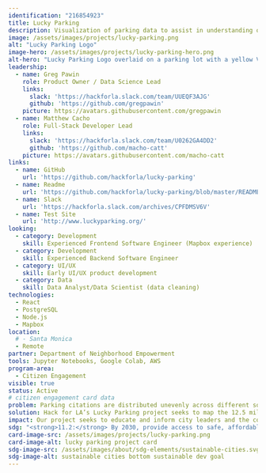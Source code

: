 ```yaml
---
identification: "216854923"
title: Lucky Parking
description: Visualization of parking data to assist in understanding of the effects of parking policies on a neighborhood by neighborhood basis in the City of Los Angeles.
image: /assets/images/projects/lucky-parking.png
alt: "Lucky Parking Logo"
image-hero: /assets/images/projects/lucky-parking-hero.png
alt-hero: "Lucky Parking Logo overlaid on a parking lot with a yellow Volkswagen."
leadership:
  - name: Greg Pawin
    role: Product Owner / Data Science Lead
    links:
      slack: 'https://hackforla.slack.com/team/UUEQF3AJG'
      github: 'https://github.com/gregpawin'
    picture: https://avatars.githubusercontent.com/gregpawin
  - name: Matthew Cacho
    role: Full-Stack Developer Lead
    links:
      slack: 'https://hackforla.slack.com/team/U0262GA4DD2'
      github: 'https://github.com/macho-catt'
    picture: https://avatars.githubusercontent.com/macho-catt
links:
  - name: GitHub
    url: 'https://github.com/hackforla/lucky-parking'
  - name: Readme
    url: 'https://github.com/hackforla/lucky-parking/blob/master/README.md'
  - name: Slack
    url: 'https://hackforla.slack.com/archives/CPFDMSV6V'
  - name: Test Site
    url: 'http://www.luckyparking.org/'
looking:
  - category: Development
    skill: Experienced Frontend Software Engineer (Mapbox experience)
  - category: Development
    skill: Experienced Backend Software Engineer
  - category: UI/UX
    skill: Early UI/UX product development
  - category: Data
    skill: Data Analyst/Data Scientist (data cleaning)
technologies:
  - React
  - PostgreSQL
  - Node.js
  - Mapbox
location:
  # - Santa Monica
  - Remote
partner: Department of Neighborhood Empowerment
tools: Jupyter Notebooks, Google Colab, AWS
program-area:
  - Citizen Engagement
visible: true
status: Active
# citizen engagement card data
problem: Parking citations are distributed unevenly across different socio-economic strata of the city's residents as they use public parking during the course of business or because enough off-street parking is not provided at their residence. The current publicly available Los Angeles parking citation dataset can be used as a basis for discussions about this disparity, but the unwieldy size and inconsistency of this data has been enough of a barrier to make it inaccessible to non-researchers.
solution: Hack for LA’s Lucky Parking project seeks to map the 12.5 million parking citations on a web app that is easy to use yet powerful enough to make meaningful insights about parking citations accessible to the public at large.
impact: Our project seeks to educate and inform city leaders and the community about the effects of Los Angeles’ parking policies, hopefully serving as a tool in discussing more equitable solutions to our transportation problems.
sdg: "<strong>11.2:</strong> By 2030, provide access to safe, affordable, accessible and sustainable transport systems for all, improving road safety, notably by expanding public transport, with special attention to the needs of those in vulnerable situations, women, children, persons with disabilities and older persons."
card-image-src: /assets/images/projects/lucky-parking.png
card-image-alt: lucky parking project card
sdg-image-src: /assets/images/about/sdg-elements/sustainable-cities.svg
sdg-image-alt: sustainable cities bottom sustainable dev goal
---
```

